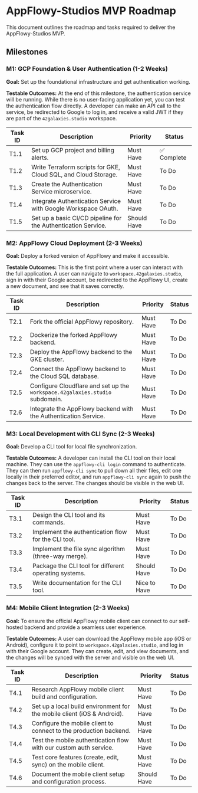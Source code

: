 # AppFlowy-Studios MVP Roadmap

This document outlines the roadmap and tasks required to deliver the AppFlowy-Studios MVP.

## Milestones

### M1: GCP Foundation & User Authentication (1-2 Weeks)

**Goal:** Set up the foundational infrastructure and get authentication working.

**Testable Outcomes:** At the end of this milestone, the authentication service will be running. While there is no user-facing application yet, you can test the authentication flow directly. A developer can make an API call to the service, be redirected to Google to log in, and receive a valid JWT if they are part of the `42galaxies.studio` workspace.

| Task ID | Description | Priority | Status |
|---------|-------------|----------|--------|
| T1.1 | Set up GCP project and billing alerts. | Must Have | ✅ Complete |
| T1.2 | Write Terraform scripts for GKE, Cloud SQL, and Cloud Storage. | Must Have | To Do |
| T1.3 | Create the Authentication Service microservice. | Must Have | To Do |
| T1.4 | Integrate Authentication Service with Google Workspace OAuth. | Must Have | To Do |
| T1.5 | Set up a basic CI/CD pipeline for the Authentication Service. | Should Have | To Do |

### M2: AppFlowy Cloud Deployment (2-3 Weeks)

**Goal:** Deploy a forked version of AppFlowy and make it accessible.

**Testable Outcomes:** This is the first point where a user can interact with the full application. A user can navigate to `workspace.42galaxies.studio`, sign in with their Google account, be redirected to the AppFlowy UI, create a new document, and see that it saves correctly.

| Task ID | Description | Priority | Status |
|---------|-------------|----------|--------|
| T2.1 | Fork the official AppFlowy repository. | Must Have | To Do |
| T2.2 | Dockerize the forked AppFlowy backend. | Must Have | To Do |
| T2.3 | Deploy the AppFlowy backend to the GKE cluster. | Must Have | To Do |
| T2.4 | Connect the AppFlowy backend to the Cloud SQL database. | Must Have | To Do |
| T2.5 | Configure Cloudflare and set up the `workspace.42galaxies.studio` subdomain. | Must Have | To Do |
| T2.6 | Integrate the AppFlowy backend with the Authentication Service. | Must Have | To Do |

### M3: Local Development with CLI Sync (2-3 Weeks)

**Goal:** Develop a CLI tool for local file synchronization.

**Testable Outcomes:** A developer can install the CLI tool on their local machine. They can use the `appflowy-cli login` command to authenticate. They can then run `appflowy-cli sync` to pull down all their files, edit one locally in their preferred editor, and run `appflowy-cli sync` again to push the changes back to the server. The changes should be visible in the web UI.

| Task ID | Description | Priority | Status |
|---------|-------------|----------|--------|
| T3.1 | Design the CLI tool and its commands. | Must Have | To Do |
| T3.2 | Implement the authentication flow for the CLI tool. | Must Have | To Do |
| T3.3 | Implement the file sync algorithm (three-way merge). | Must Have | To Do |
| T3.4 | Package the CLI tool for different operating systems. | Should Have | To Do |
| T3.5 | Write documentation for the CLI tool. | Nice to Have | To Do |

### M4: Mobile Client Integration (2-3 Weeks)

**Goal:** To ensure the official AppFlowy mobile client can connect to our self-hosted backend and provide a seamless user experience.

**Testable Outcomes:** A user can download the AppFlowy mobile app (iOS or Android), configure it to point to `workspace.42galaxies.studio`, and log in with their Google account. They can create, edit, and view documents, and the changes will be synced with the server and visible on the web UI.

| Task ID | Description | Priority | Status |
|---------|-------------|----------|--------|
| T4.1 | Research AppFlowy mobile client build and configuration. | Must Have | To Do |
| T4.2 | Set up a local build environment for the mobile client (iOS & Android). | Must Have | To Do |
| T4.3 | Configure the mobile client to connect to the production backend. | Must Have | To Do |
| T4.4 | Test the mobile authentication flow with our custom auth service. | Must Have | To Do |
| T4.5 | Test core features (create, edit, sync) on the mobile client. | Must Have | To Do |
| T4.6 | Document the mobile client setup and configuration process. | Should Have | To Do |

